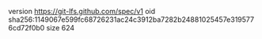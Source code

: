 version https://git-lfs.github.com/spec/v1
oid sha256:1149067e599fc68726231ac24c3912ba7282b24881025457e3195776cd72f0b0
size 624
